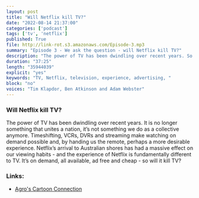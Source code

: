 ```yaml
---
layout: post
title: "Will Netflix kill TV?"
date: "2022-08-14 21:37:00"
categories: ['podcast']
tags: ['tv', 'netflix']
published: True
file: http://link-rot.s3.amazonaws.com/Episode-3.mp3
summary: "Episode 3 - We ask the question - will Netflix kill TV?"
description: "The power of TV has been dwindling over recent years. So will the experience of Netflix kill off TV?"
duration: "37:25" 
length: "35944039"
explicit: "yes" 
keywords: "TV, Netflix, television, experience, advertising, "
block: "no" 
voices: "Tim Klapdor, Ben Atkinson and Adam Webster"
---
```


### Will Netflix kill TV?

The power of TV has been dwindling over recent years. It is no longer something that unites a nation, it’s not something we do as a collective anymore. Timeshifting, VCRs, DVRs and streaming make watching on demand possible and, by handing us the remote, perhaps a more desirable experience. Netflix’s arrival to Australian shores has had a massive effect on our viewing habits - and the experience of Netflix is fundamentally different to TV. It’s on demand, all available, ad free and cheap - so will it kill TV?


### Links: 

- [Agro's Cartoon Connection](https://youtu.be/hPD_RHVFlys)
